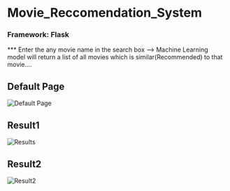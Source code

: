 # Movie_Reccomendation_System

### Framework: Flask

*** Enter the any movie name in the search box
--> Machine Learning model will return a list of all movies which is similar(Recommended) to that movie....




<h2> Default Page </h2>

![Default Page](https://user-images.githubusercontent.com/58256205/97522548-4a7b7a00-19a0-11eb-8972-5c1b558f86d7.PNG)


<h2> Result1 </h2>

![Results](https://user-images.githubusercontent.com/58256205/97522562-536c4b80-19a0-11eb-8a7a-13246695c3e5.PNG)


<h2> Result2 </h2>

![Result2](https://user-images.githubusercontent.com/58256205/97522555-4fd8c480-19a0-11eb-87fb-2423967aa925.PNG)
